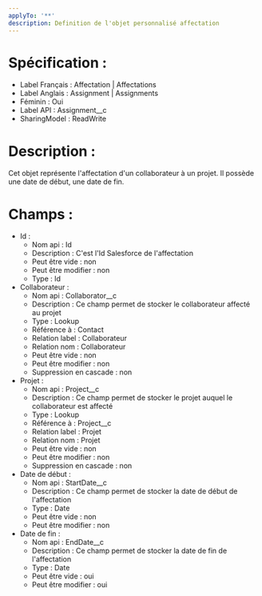 ```yaml
---
applyTo: '**'
description: Definition de l'objet personnalisé affectation
---
```


# Spécification :
- Label Français : Affectation | Affectations
- Label Anglais : Assignment | Assignments
- Féminin : Oui
- Label API : Assignment__c
- SharingModel : ReadWrite

# Description :
Cet objet représente l'affectation d'un collaborateur à un projet. Il possède une date de début, une date de fin.

# Champs :
- Id :
    - Nom api : Id
    - Description : C'est l'Id Salesforce de l'affectation
    - Peut être vide : non
    - Peut être modifier : non
    - Type : Id
- Collaborateur :
    - Nom api : Collaborator__c
    - Description : Ce champ permet de stocker le collaborateur affecté au projet
    - Type : Lookup
    - Référence à : Contact
    - Relation label : Collaborateur
    - Relation nom : Collaborateur
    - Peut être vide : non
    - Peut être modifier : non
    - Suppression en cascade : non
- Projet :
    - Nom api : Project__c
    - Description : Ce champ permet de stocker le projet auquel le collaborateur est affecté
    - Type : Lookup
    - Référence à : Project__c
    - Relation label : Projet
    - Relation nom : Projet
    - Peut être vide : non
    - Peut être modifier : non
    - Suppression en cascade : non
- Date de début :
    - Nom api : StartDate__c
    - Description : Ce champ permet de stocker la date de début de l'affectation
    - Type : Date
    - Peut être vide : non
    - Peut être modifier : non
- Date de fin :
    - Nom api : EndDate__c
    - Description : Ce champ permet de stocker la date de fin de l'affectation
    - Type : Date
    - Peut être vide : oui
    - Peut être modifier : oui